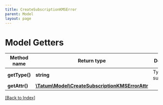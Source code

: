 ```yaml
---
title: CreateSubscriptionKMSError
parent: Model
layout: page
---
```


# Model Getters

Method name | Return type | Description | Notes
------------ | ------------- | ------------- | -------------
**getType()** | **string** | Type of the subscription. |
**getAttr()** | [**\Tatum\Model\CreateSubscriptionKMSErrorAttr**](CreateSubscriptionKMSErrorAttr.md) |  |

[[Back to Index]](../index.md)
